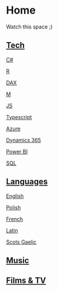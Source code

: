 # Home

Watch this space ;)

## [Tech]()
[C#]()

[R]()

[DAX]()

[M]()

[JS]()

[Typescript]()


[Azure]()

[Dynamics 365]()

[Power BI]()

[SQL]()

## [Languages]()
[English]()

[Polish](/languages/polish.md)

[French]()

[Latin]()

[Scots Gaelic]()

## [Music]()


## [Films & TV]()
